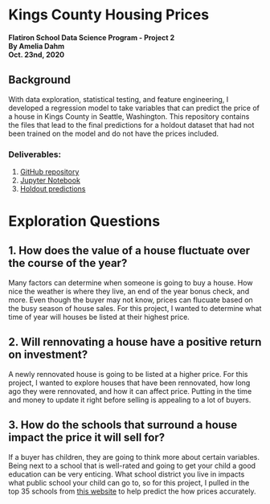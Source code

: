 # Kings County Housing Prices
#### Flatiron School Data Science Program - Project 2<br>By Amelia Dahm<br>Oct. 23nd, 2020

## Background

With data exploration, statistical testing, and feature engineering, I developed a regression model to take variables that can predict the price of a house in Kings County in Seattle, Washington. This repository contains the files that lead to the final predictions for a holdout dataset that had not been trained on the model and do not have the prices included. 

### Deliverables:
1. [GitHub repository](https://github.com/ameliadahm20/housing-pricing)
2. [Jupyter Notebook](KingsCountyHousingPrices.ipynb)
3. [Holdout predictions](housing_preds_amelia_dahm.csv)

# Exploration Questions

## 1. How does the value of a house fluctuate over the course of the year?
Many factors can determine when someone is going to buy a house. How nice the weather is where they live, an end of the year bonus check, and more. Even though the buyer may not know, prices can flucuate based on the busy season of house sales. For this project, I wanted to determine what time of year will houses be listed at their highest price.
 

## 2. Will rennovating a house have a positive return on investment?
A newly rennovated house is going to be listed at a higher price. For this project, I wanted to explore houses that have been rennovated, how long ago they were rennovated, and how it can affect price. Putting in the time and money to update it right before selling is appealing to a lot of buyers. 


## 3. How do the schools that surround a house impact the price it will sell for?
If a buyer has children, they are going to think more about certain variables. Being next to a school that is well-rated and going to get your child a good education can be very enticing. What school district you live in impacts what public school your child can go to, so for this project, I pulled in the top 35 schools from [this website](https://www.publicschoolreview.com/washington/king-county) to help predict the how prices accurately.



